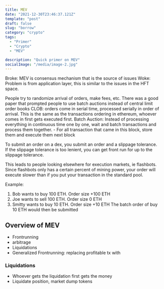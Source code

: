 ```yaml
---
title: MEV
date: "2021-12-30T23:46:37.121Z"
template: "post"
draft: false
slug: "borrow"
category: "crypto"
tags:
  - "Primer"
  - "Crypto"
  - "MEV"

description: "Quick primer on MEV"
socialImage: "/media/image-2.jpg"
---
```


Broke: MEV is consensus mechanism that is the source of issues
Woke: Problem is from application layer, this is similar to the issues in the HFT space.

People try to randomize arrival of orders, make fees, etc.
There was a good paper that prompted people to use batch auctions instead of central limit order books
CLOB: orders come in serial time, processed serially in order of arrival. This is the same as the transactions ordering in ethereum, whoever comes in first gets executed first.
Batch Auction: Instead of processing everything in continuous time one by one, wait and batch transactions and process them together. - For all transaction that came in this block, store them and execute them next block

To submit an order on a dex, you submit an order and a slippage tolerance. If the slippage tolerance is too lenient, you can get front run for up to the slippage tolerance.

This leads to people looking elsewhere for execution markets, ie flashbots. Since flashbots only has a certain percent of mining power, your order will execute slower than if you put your transaction in the standard pool.

Example:

1. Bob wants to buy 100 ETH. Order size +100 ETH
2. Joe wants to sell 100 ETH. Order size 0 ETH
3. Smitty wants to buy 10 ETH. Order size +10 ETH
   The batch order of buy 10 ETH would then be submitted

## Overview of MEV

- Frontrunning
- arbitrage
- Liquidations
- Generalized Frontrunning: replacing profitable tx with

### Liquidations

- Whoever gets the liquidation first gets the money
- Liquidate position, market dump tokens
